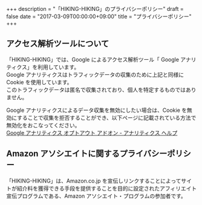 +++
description = "「HIKING-HIKING」のプライバシーポリシー"
draft = false
date = "2017-03-09T00:00:00+09:00"
title = "プライバシーポリシー"
+++

<!--more-->

## アクセス解析ツールについて

「HIKING-HIKING」では、Google によるアクセス解析ツール「 Google アナリティクス」を利用しています。  
Google アナリティクスはトラフィックデータの収集のために上記と同様に Cookie を使用しています。  
このトラフィックデータは匿名で収集されており、個人を特定するものではありません。

Google アナリティクスによるデータ収集を無効にしたい場合は、Cookie を無効にすることで収集を拒否することができ、以下ページに記載されている方法で無効化をおこなってください。  
[Google アナリティクス オプトアウト アドオン - アナリティクス ヘルプ](https://support.google.com/analytics/answer/181881?hl=ja)

## Amazon アソシエイトに関するプライバシーポリシー

「HIKING-HIKING」は、Amazon.co.jp を宣伝しリンクすることによってサイトが紹介料を獲得できる手段を提供することを目的に設定されたアフィリエイト宣伝プログラムである、Amazon アソシエイト・プログラムの参加者です。
